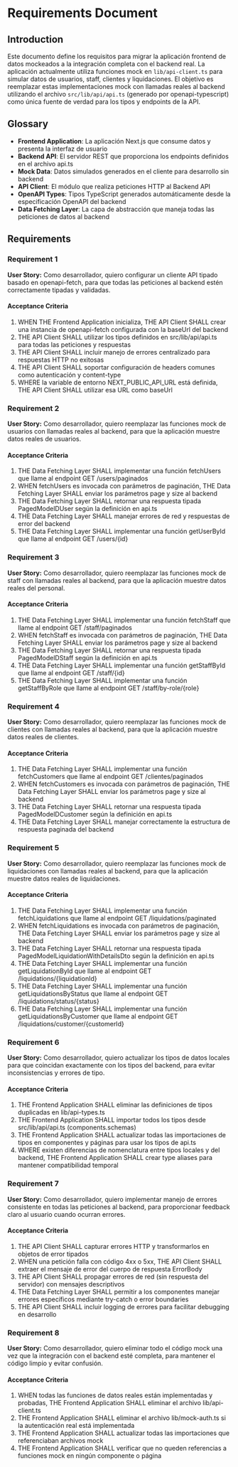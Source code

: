 # Requirements Document

## Introduction

Este documento define los requisitos para migrar la aplicación frontend de datos mockeados a la integración completa con el backend real. La aplicación actualmente utiliza funciones mock en `lib/api-client.ts` para simular datos de usuarios, staff, clientes y liquidaciones. El objetivo es reemplazar estas implementaciones mock con llamadas reales al backend utilizando el archivo `src/lib/api/api.ts` (generado por openapi-typescript) como única fuente de verdad para los tipos y endpoints de la API.

## Glossary

- **Frontend Application**: La aplicación Next.js que consume datos y presenta la interfaz de usuario
- **Backend API**: El servidor REST que proporciona los endpoints definidos en el archivo api.ts
- **Mock Data**: Datos simulados generados en el cliente para desarrollo sin backend
- **API Client**: El módulo que realiza peticiones HTTP al Backend API
- **OpenAPI Types**: Tipos TypeScript generados automáticamente desde la especificación OpenAPI del backend
- **Data Fetching Layer**: La capa de abstracción que maneja todas las peticiones de datos al backend

## Requirements

### Requirement 1

**User Story:** Como desarrollador, quiero configurar un cliente API tipado basado en openapi-fetch, para que todas las peticiones al backend estén correctamente tipadas y validadas.

#### Acceptance Criteria

1. WHEN THE Frontend Application inicializa, THE API Client SHALL crear una instancia de openapi-fetch configurada con la baseUrl del backend
2. THE API Client SHALL utilizar los tipos definidos en src/lib/api/api.ts para todas las peticiones y respuestas
3. THE API Client SHALL incluir manejo de errores centralizado para respuestas HTTP no exitosas
4. THE API Client SHALL soportar configuración de headers comunes como autenticación y content-type
5. WHERE la variable de entorno NEXT_PUBLIC_API_URL está definida, THE API Client SHALL utilizar esa URL como baseUrl

### Requirement 2

**User Story:** Como desarrollador, quiero reemplazar las funciones mock de usuarios con llamadas reales al backend, para que la aplicación muestre datos reales de usuarios.

#### Acceptance Criteria

1. THE Data Fetching Layer SHALL implementar una función fetchUsers que llame al endpoint GET /users/paginados
2. WHEN fetchUsers es invocada con parámetros de paginación, THE Data Fetching Layer SHALL enviar los parámetros page y size al backend
3. THE Data Fetching Layer SHALL retornar una respuesta tipada PagedModelDUser según la definición en api.ts
4. THE Data Fetching Layer SHALL manejar errores de red y respuestas de error del backend
5. THE Data Fetching Layer SHALL implementar una función getUserById que llame al endpoint GET /users/{id}

### Requirement 3

**User Story:** Como desarrollador, quiero reemplazar las funciones mock de staff con llamadas reales al backend, para que la aplicación muestre datos reales del personal.

#### Acceptance Criteria

1. THE Data Fetching Layer SHALL implementar una función fetchStaff que llame al endpoint GET /staff/paginados
2. WHEN fetchStaff es invocada con parámetros de paginación, THE Data Fetching Layer SHALL enviar los parámetros page y size al backend
3. THE Data Fetching Layer SHALL retornar una respuesta tipada PagedModelDStaff según la definición en api.ts
4. THE Data Fetching Layer SHALL implementar una función getStaffById que llame al endpoint GET /staff/{id}
5. THE Data Fetching Layer SHALL implementar una función getStaffByRole que llame al endpoint GET /staff/by-role/{role}

### Requirement 4

**User Story:** Como desarrollador, quiero reemplazar las funciones mock de clientes con llamadas reales al backend, para que la aplicación muestre datos reales de clientes.

#### Acceptance Criteria

1. THE Data Fetching Layer SHALL implementar una función fetchCustomers que llame al endpoint GET /clientes/paginados
2. WHEN fetchCustomers es invocada con parámetros de paginación, THE Data Fetching Layer SHALL enviar los parámetros page y size al backend
3. THE Data Fetching Layer SHALL retornar una respuesta tipada PagedModelDCustomer según la definición en api.ts
4. THE Data Fetching Layer SHALL manejar correctamente la estructura de respuesta paginada del backend

### Requirement 5

**User Story:** Como desarrollador, quiero reemplazar las funciones mock de liquidaciones con llamadas reales al backend, para que la aplicación muestre datos reales de liquidaciones.

#### Acceptance Criteria

1. THE Data Fetching Layer SHALL implementar una función fetchLiquidations que llame al endpoint GET /liquidations/paginated
2. WHEN fetchLiquidations es invocada con parámetros de paginación, THE Data Fetching Layer SHALL enviar los parámetros page y size al backend
3. THE Data Fetching Layer SHALL retornar una respuesta tipada PagedModelLiquidationWithDetailsDto según la definición en api.ts
4. THE Data Fetching Layer SHALL implementar una función getLiquidationById que llame al endpoint GET /liquidations/{liquidationId}
5. THE Data Fetching Layer SHALL implementar una función getLiquidationsByStatus que llame al endpoint GET /liquidations/status/{status}
6. THE Data Fetching Layer SHALL implementar una función getLiquidationsByCustomer que llame al endpoint GET /liquidations/customer/{customerId}

### Requirement 6

**User Story:** Como desarrollador, quiero actualizar los tipos de datos locales para que coincidan exactamente con los tipos del backend, para evitar inconsistencias y errores de tipo.

#### Acceptance Criteria

1. THE Frontend Application SHALL eliminar las definiciones de tipos duplicadas en lib/api-types.ts
2. THE Frontend Application SHALL importar todos los tipos desde src/lib/api/api.ts (components.schemas)
3. THE Frontend Application SHALL actualizar todas las importaciones de tipos en componentes y páginas para usar los tipos de api.ts
4. WHERE existen diferencias de nomenclatura entre tipos locales y del backend, THE Frontend Application SHALL crear type aliases para mantener compatibilidad temporal

### Requirement 7

**User Story:** Como desarrollador, quiero implementar manejo de errores consistente en todas las peticiones al backend, para proporcionar feedback claro al usuario cuando ocurran errores.

#### Acceptance Criteria

1. THE API Client SHALL capturar errores HTTP y transformarlos en objetos de error tipados
2. WHEN una petición falla con código 4xx o 5xx, THE API Client SHALL extraer el mensaje de error del cuerpo de respuesta ErrorBody
3. THE API Client SHALL propagar errores de red (sin respuesta del servidor) con mensajes descriptivos
4. THE Data Fetching Layer SHALL permitir a los componentes manejar errores específicos mediante try-catch o error boundaries
5. THE API Client SHALL incluir logging de errores para facilitar debugging en desarrollo

### Requirement 8

**User Story:** Como desarrollador, quiero eliminar todo el código mock una vez que la integración con el backend esté completa, para mantener el código limpio y evitar confusión.

#### Acceptance Criteria

1. WHEN todas las funciones de datos reales están implementadas y probadas, THE Frontend Application SHALL eliminar el archivo lib/api-client.ts
2. THE Frontend Application SHALL eliminar el archivo lib/mock-auth.ts si la autenticación real está implementada
3. THE Frontend Application SHALL actualizar todas las importaciones que referenciaban archivos mock
4. THE Frontend Application SHALL verificar que no queden referencias a funciones mock en ningún componente o página
